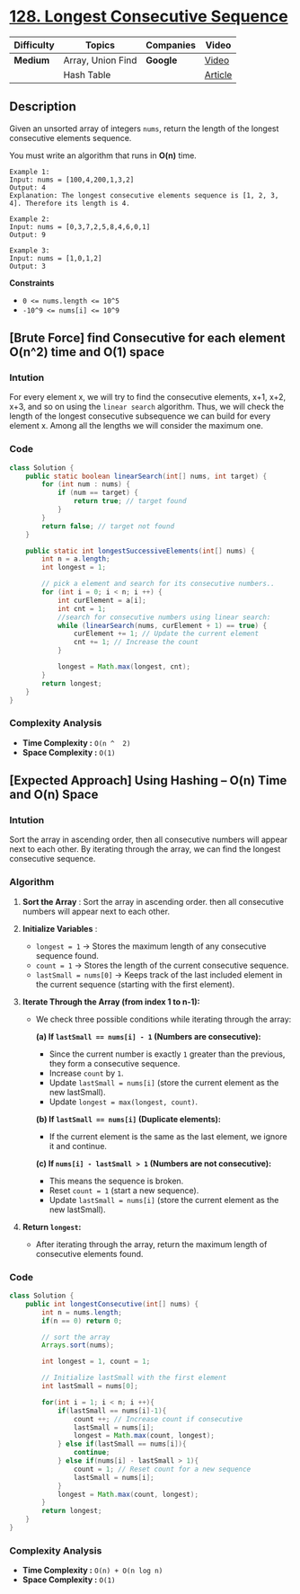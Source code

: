 # [128. Longest Consecutive Sequence](https://leetcode.com/problems/longest-consecutive-sequence/description/)

| Difficulty | Topics           | Companies     | Video                                                                     |
| ---------- | ---------------- | ------------- | ------------------------------------------------------------------------- |
| **Medium** | Array, Union Find| **Google**    | [Video](https://youtu.be/oO5uLE7EUlM?si=rNF1lpNckhakbFpi)                 |
|            | Hash Table       |               | [Article](https://www.geeksforgeeks.org/longest-consecutive-subsequence/) |

## Description

Given an unsorted array of integers `nums`, return the length of the longest consecutive elements sequence.

You must write an algorithm that runs in **O(n)** time.

```
Example 1:
Input: nums = [100,4,200,1,3,2]
Output: 4
Explanation: The longest consecutive elements sequence is [1, 2, 3, 4]. Therefore its length is 4.

Example 2:
Input: nums = [0,3,7,2,5,8,4,6,0,1]
Output: 9

Example 3:
Input: nums = [1,0,1,2]
Output: 3
```

**Constraints**

- `0 <= nums.length <= 10^5`
- `-10^9 <= nums[i] <= 10^9`


## [Brute Force] find Consecutive for each element O(n^2) time and O(1) space

### Intution
For every element x, we will try to find the consecutive elements, x+1, x+2, x+3, and so on using the `linear search` algorithm. Thus, we will check the length of the longest consecutive subsequence we can build for every element x. Among all the lengths we will consider the maximum one.

### Code
``` Java
class Solution {
    public static boolean linearSearch(int[] nums, int target) {
        for (int num : nums) {
            if (num == target) {
                return true; // target found
            }
        }
        return false; // target not found
    }

    public static int longestSuccessiveElements(int[] nums) {
        int n = a.length;
        int longest = 1;

        // pick a element and search for its consecutive numbers..
        for (int i = 0; i < n; i ++) {
            int curElement = a[i];
            int cnt = 1;
            //search for consecutive numbers using linear search:
            while (linearSearch(nums, curElement + 1) == true) {
                curElement += 1; // Update the current element
                cnt += 1; // Increase the count
            }

            longest = Math.max(longest, cnt);
        }
        return longest;
    }
}
``` 

### Complexity Analysis
- **Time Complexity :** `O(n ^  2)` 
- **Space Complexity :** `O(1)` 


## [Expected Approach] Using Hashing – O(n) Time and O(n) Space

### Intution
Sort the array in ascending order, then all consecutive numbers will appear next to each other. By iterating through the array, we can find the longest consecutive sequence.

### Algorithm

1. **Sort the Array** : Sort the array in ascending order. then all consecutive numbers will appear next to each other.  
2. **Initialize Variables** :  
   - `longest = 1` → Stores the maximum length of any consecutive sequence found.  
   - `count = 1` → Stores the length of the current consecutive sequence.  
   - `lastSmall = nums[0]` → Keeps track of the last included element in the current sequence (starting with the first element).  

2. **Iterate Through the Array (from index 1 to n-1):**  
   - We check three possible conditions while iterating through the array:  

     **(a) If `lastSmall == nums[i] - 1` (Numbers are consecutive):**  
     - Since the current number is exactly `1` greater than the previous, they form a consecutive sequence.  
     - Increase `count` by `1`.  
     - Update `lastSmall = nums[i]` (store the current element as the new lastSmall).  
     - Update `longest = max(longest, count)`.  

     **(b) If `lastSmall == nums[i]` (Duplicate elements):**  
     - If the current element is the same as the last element, we ignore it and continue.  

     **(c) If `nums[i] - lastSmall > 1` (Numbers are not consecutive):**  
     - This means the sequence is broken.  
     - Reset `count = 1` (start a new sequence).  
     - Update `lastSmall = nums[i]` (store the current element as the new lastSmall).  

3. **Return `longest`:**  
   - After iterating through the array, return the maximum length of consecutive elements found.  
 
### Code
``` Java
class Solution {
    public int longestConsecutive(int[] nums) {
        int n = nums.length;
        if(n == 0) return 0;

        // sort the array
        Arrays.sort(nums); 

        int longest = 1, count = 1;

        // Initialize lastSmall with the first element
        int lastSmall = nums[0]; 

        for(int i = 1; i < n; i ++){
            if(lastSmall == nums[i]-1){ 
                count ++; // Increase count if consecutive
                lastSmall = nums[i];
                longest = Math.max(count, longest); 
            } else if(lastSmall == nums[i]){
                continue;
            } else if(nums[i] - lastSmall > 1){
                count = 1; // Reset count for a new sequence
                lastSmall = nums[i];
            }
            longest = Math.max(count, longest); 
        }
        return longest;
    }
}
```

### Complexity Analysis
- **Time Complexity :** `O(n) + O(n log n)` 
- **Space Complexity :** `O(1)` 

